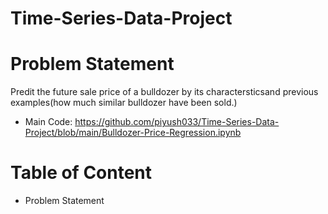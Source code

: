 # Time-Series-Data-Project

# Problem Statement
Predit the future sale price of a bulldozer by its charactersticsand previous examples(how much similar bulldozer have been sold.)

* Main Code: https://github.com/piyush033/Time-Series-Data-Project/blob/main/Bulldozer-Price-Regression.ipynb 

# Table of Content
* Problem Statement 
